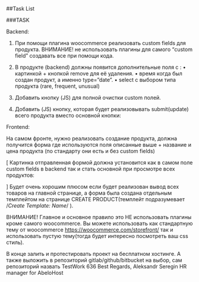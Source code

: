 
##Task List 


###TASK

Backend:

1.	При помощи плагина woocommerce реализовать custom fields для продукта.
ВНИМАНИЕ! не использовать плагины для самого “custom field” создавать все при помощи кода.
2.	В продукте (backend) должны появится дополнительные поля с :
•	картинкой + кнопкой remove для её удаления.
•	время когда был создан продукт, а именно type=”date”.
•	select c выбором типа продукта (rare, frequent, unusual)

3. Добавить кнопку (JS) для полной очистки custom полей.
4. Добавить (JS) кнопку, которая будет реализовывать submit(update)
всего продукта вместо основной кнопки:



Frontend:

На самом фронте, нужно реализовать создание продукта,  должна получится форма где используются поля описанные выше + название и цена продукта (по стандарту они есть и без custom fields)

[ Картинка отправленная формой должна установится как в самом поле custom fields в backend так и стать основной при просмотре всех продуктов:



]
Будет очень хорошим плюсом если будет реализован вывод всех товаров на главной странице, а форма была создана отдельным темплейтом на странице CREATE PRODUCT(темплейт подразумевает /*Create Template: Name*/ ).

ВНИМАНИЕ! Главное и основное правило это НЕ использовать плагины кроме самого woocommerce. Вы можете использовать как стандартную тему от woocommerce https://woocommerce.com/storefront/ так и использовать пустую тему(тогда будет интересно посмотреть ваш css стиль).

В конце залить и протестировать проект на бесплатном хостинге.
А также выложить в репозиторий gitlab/github/bitbucket на выбор, сам репозиторий назвать TestWork 636
Best Regards, 
Aleksandr Seregin
HR manager for AbeloHost